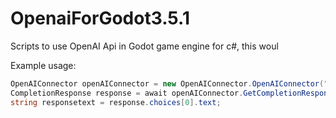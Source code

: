 # OpenaiForGodot3.5.1
Scripts to use OpenAI Api in Godot game engine for c#, this woul

Example usage:
```c#
OpenAIConnector openAIConnector = new OpenAIConnector.OpenAIConnector("OUR API KEY");
CompletionResponse response = await openAIConnector.GetCompletionResponse("is this a test?", OpenAIConnector.OpenAIConnector.CompletionModel.Davinci, 64, 0.5f);
string responsetext = response.choices[0].text;
```


